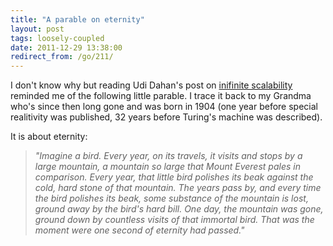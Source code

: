```yaml
---
title: "A parable on eternity"
layout: post
tags: loosely-coupled
date: 2011-12-29 13:38:00
redirect_from: /go/211/
---
```


I don't know why but reading Udi Dahan's post on [inifinite scalability][1]
reminded me of the following little parable. I trace it back to my Grandma who's since then long gone and was born in 1904 (one year before special realitivity was published, 32 years before Turing's machine was described).

It is about eternity:

> _"Imagine a bird. Every year, on its travels, it visits and stops by a large mountain, a mountain so large that Mount Everest pales in comparison. Every year, that little bird polishes its beak against the cold, hard stone of that mountain. The years pass by, and every time the bird polishes its beak, some substance of the mountain is lost, ground away by the bird's hard bill._
> _One day, the mountain was gone, ground down by countless visits of that immortal bird. That was the moment were one second of eternity had passed."_

  [1]: http://www.udidahan.com/2011/12/29/the-myth-of-infinite-scalability